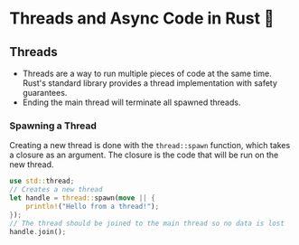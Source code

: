 # Threads and Async Code in Rust 🦀

## Threads

- Threads are a way to run multiple pieces of code at the same time. Rust's standard library provides a thread implementation with safety guarantees.
- Ending the main thread will terminate all spawned threads.

### Spawning a Thread

Creating a new thread is done with the `thread::spawn` function, which takes a closure as an argument. The closure is the code that will be run on the new thread.

```rust
use std::thread;
// Creates a new thread
let handle = thread::spawn(move || {
    println!("Hello from a thread!");
});
// The thread should be joined to the main thread so no data is lost
handle.join();
```
